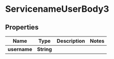 # ServicenameUserBody3

## Properties
Name | Type | Description | Notes
------------ | ------------- | ------------- | -------------
**username** | **String** |  | 
